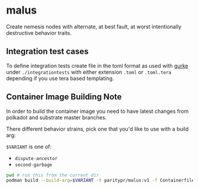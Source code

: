 # malus

Create nemesis nodes with alternate, at best fault, at worst intentionally destructive behavior traits.

## Integration test cases

To define integration tests create file
in the toml format as used with [gurke][gurke]
under `./integrationtests` with either extension
`.toml` or `.toml.tera` depending if you use
tera based templating.

## Container Image Building Note

In order to build the container image you need to have latest changes from
polkadot and substrate master branches.

There different behavior strains, pick one that you'd like to use with a build arg:

`$VARIANT` is one of:

* `dispute-ancestor`
* `second-garbage`

```sh
pwd # run this from the current dir
podman build --build-arg=$VARIANT -t paritypr/malus:v1 -f Containerfile ../../..
```

[gurke]: https://github.com/paritytech/gurke
